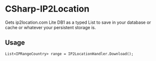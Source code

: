 CSharp-IP2Location
==================

Gets ip2location.com Lite DB1 as a typed List to save in your database or cache or whatever your persistent storage is.

Usage
-----
`List<IPRangeCountry> range = IP2LocationHandler.Download();`
